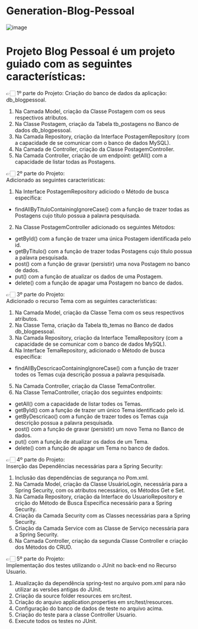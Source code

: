 # Generation-Blog-Pessoal
![image](https://github.com/DrikaDev/Generation-Blog-Pessoal/assets/102387476/ac691388-dc5c-49c0-9571-5c650d866637)

# Projeto Blog Pessoal é um projeto guiado com as seguintes características:

👉🏻 1º parte do Projeto:
Criação do banco de dados da aplicação: db_blogpessoal.

1) Na Camada Model, criação da Classe Postagem com os seus respectivos atributos.
2) Na Classe Postagem, criação da Tabela tb_postagens no Banco de dados db_blogpessoal.
3) Na Camada Repository, criação da Interface PostagemRepository (com a capacidade de se comunicar com o banco de dados MySQL).
4) Na Camada de Controller, criação da Classe PostagemController. 
5) Na Camada Controller, criação de um endpoint: getAll() com a capacidade de listar todas as Postagens.

👉🏻 2º parte do Projeto:\
Adicionado as seguintes características:
1) Na Interface PostagemRepository adiciodo o Método de busca específica:
- findAllByTituloContainingIgnoreCase() com a função de trazer todas as Postagens cujo título possua a palavra pesquisada.
2) Na Classe PostagemController adicionado os seguintes Métodos:
- getById() com a função de trazer uma única Postagem identificada pelo id.
- getByTitulo() com a função de trazer todas Postagens cujo titulo possua a palavra pesquisada.
- post() com a função de gravar (persistir) uma nova Postagem no banco de dados.
- put() com a função de atualizar os dados de uma Postagem.
- delete() com a função de apagar uma Postagem no banco de dados.

👉🏻 3º parte do Projeto:\
Adicionado o recurso Tema com as seguintes características:

1) Na Camada Model, criação da Classe Tema com os seus respectivos atributos.
2) Na Classe Tema, criação da Tabela tb_temas no Banco de dados db_blogpessoal.
3) Na Camada Repository, criação da Interface TemaRepository (com a capacidade de se comunicar com o banco de dados MySQL).
4) Na Interface TemaRepository, adicionado o Método de busca específica:
- findAllByDescricaoContainingIgnoreCase() com a função de trazer todes os Temas cuja descrição possua a palavra pesquisada.
5) Na Camada Controller, criação da Classe TemaController. 
6) Na Classe TemaController, criação dos seguintes endpoints:
- getAll() com a capacidade de listar todes os Temas.
- getById() com a função de trazer um único Tema identificado pelo id.
- getByDescricao() com a função de trazer todes os Temas cuja descrição possua a palavra pesquisada.
- post() com a função de gravar (persistir) um novo Tema no Banco de dados.
- put() com a função de atualizar os dados de um Tema.
- delete() com a função de apagar um Tema no banco de dados.

👉🏻 4º parte do Projeto:\
Inserção das Dependências necessárias para a Spring Security:

1) Inclusão das dependências de segurança no Pom.xml.
2) Na Camada Model, criação da Classe UsuárioLogin, necessária para a Spring Security, com os atributos necessários, os Métodos Get e Set.
3) Na Camada Repository, criação da Interface do UsuarioRepository e crição do Método de Busca Específica necessário para a Spring Security.
4) Criação da Camada Security com as Classes necessárias para a Spring Security. 
5) Criação da Camada Service com as Classe de Serviço necessária para a Spring Security.  
6) Na Camada Controller, criação da segunda Classe Controller e criação dos Métodos do CRUD.

👉🏻 5º parte do Projeto:\
Implementação dos testes utilizando o JUnit no back-end no Recurso Usuario.

1) Atualização da dependência spring-test no arquivo pom.xml para não utilizar as versões antigas do JUnit.
2) Criação da source folder resources em src/test.
3) Criação do arquivo application.properties em src/test/resources.
4) Configuração do banco de dados de teste no arquivo acima.
5) Criação do teste para a classe Controller Usuario.
6) Execute todos os testes no JUnit.
